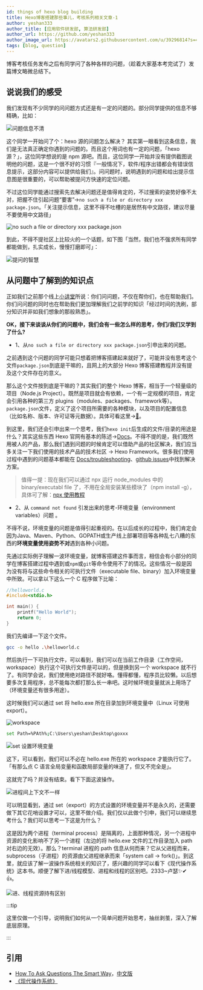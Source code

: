 ```yaml
---
id: things of hexo blog building
title: Hexo博客搭建那些事儿，考核系列相关文章-1
author: yeshan333
author_title: [应用软件研发部, 算法研发部]
author_url: https://github.com/yeshan333
author_image_url: https://avatars2.githubusercontent.com/u/39296814?s=460&u=e816aa835ec2f2ea905e8a110ee562f67d3fee5b&v=4
tags: [blog, question]
---
```


博客考核任务发布之后有同学问了各种各样的问题，（趁着大家基本考完试了）发篇博文略微总结下。

<!-- more -->

## 说说我们的感受

我们发现有不少同学的问问题方式还是有一定的问题的。部分同学提供的信息不够精确，比如：

![问题信息不清](https://cdn.jsdelivr.net/gh/ssmath/picgo-pic/img/20200721221345.png)

这个同学一开始问了个：hexo 源的问题怎么解决？
其实第一眼看到这条信息，我们是无法真正确定你遇到的问题的。而且这个用词也有一定的问题，「hexo源？」，这位同学想说的是 npm 源吧。而且，这位同学一开始并没有提供截图说明他的问题，这是一个很不好的习惯『一般情况下，软件/程序出错都会有错误信息提示，这部分内容可以提供给我们』。问问题时，说明遇到的问题和给出提示信息图是很重要的，可以帮助被提问方快速的定位问题。

不过这位同学能通过搜索先去解决问题还是值得肯定的，不过搜索的姿势好像不太对，把握不住引起问题“要害”->`no such a file or directory xxx package.json`。「关注提示信息，这里不得不吐槽的是居然有中文路径，建议尽量不要使用中文路径」

![no such a file or directory xxx package.json](https://cdn.jsdelivr.net/gh/ssmath/picgo-pic/img/20200721223745.png)

到此，不得不提社区上比较火的一个话题，如下图「当然，我们也不强求所有同学都能做到，扎实成长，慢慢打磨即可」：

![提问的智慧](https://cdn.jsdelivr.net/gh/ssmath/picgo-pic/img/20200722015132.png)

## 从问题中了解到的知识点

正如我们之前那个线上[小讲堂](https://github.com/seven-innovation-base/2020.6-Article-Collection)所说：你们问问题，不仅在帮你们，也在帮助我们。你们问问题的同时也在帮助我们更加理解我们之前学的知识「经过时间的洗刷，部分知识并非如我们想象的那般熟悉」。

**OK，接下来谈谈从你们的问题中，我们会有一些怎么样的思考，你们/我们又学到了什么?**

- 1、从`no such a file or directory xxx package.json`引申出来的问题。

之前遇到这个问题的同学可能只想着把博客搭建起来就好了，可能并没有思考这个文件`package.json`到底是干嘛的，且网上的大部分 Hexo 博客搭建教程并没有提及这个文件存在的意义。

那么这个文件按到底是干嘛的？其实我们的整个 Hexo 博客，相当于一个轻量级的项目（Node.js Project）。既然是项目就会有依赖，一个有一定规模的项目，肯定会引用各种的第三方 plugins（modules、packages、framework等）。`package.json`文件，定义了这个项目所需要的各种模块，以及项目的配置信息（比如名称、版本、许可证等元数据）。具体可看这里->[🔗](https://javascript.ruanyifeng.com/nodejs/packagejson.html)。

到这里，我们还会引申出来一个思考，我们`hexo init`后生成的文件/目录的用途是什么？其实这些东西 Hexo 官网有基本的陈述->[Docs](https://hexo.io/zh-cn/docs/setup.html)。不得不提的是，我们既然用被人的产品，那么我们遇到问题的时候肯定可以借助产品的社区解决，我们应当多关注一下我们使用的技术产品的技术社区 -> Hexo Framework。很多我们使用过程中遇到的问题基本都能在 [Docs/troubleshooting](https://hexo.io/docs/troubleshooting)、[github issues](https://github.com/hexojs/hexo/issues)中找到解决方案。

> 值得一提：现在我们可以通过 npx 运行 node_modules 中的 binary/executabl file 了，不用在全局安装某些模块了（npm install -g），具体可了解：[npx 使用教程](http://www.ruanyifeng.com/blog/2019/02/npx.html)

- 2、从 `command not found` 引发出来的思考-环境变量（environment variables）问题 。

不得不说，环境变量的问题是值得引起重视的。在以后成长的过程中，我们肯定会因为Java、Maven、Python、GOPATH或生产线上部署项目等各种乱七八糟的东西的**环境变量使用姿势不对**遇到各种小问题。

先通过实际例子理解一波环境变量，就博客搭建这件事而言，相信会有小部分的同学在博客搭建过程中遇到或`npm`或`git`等命令使用不了的情况。这些情况一般是因为没有将与这些命令相关的可执行文件（executable file、binary）加入环境变量中所致。可以拿以下这么一个 C 程序做下比喻：

```c
//helloworld.c
#include<stdio.h>

int main() {
    printf("Hello World");
    return 0;
}
```

我们先编译一下这个文件。

```bash
gcc -o hello .\helloworld.c
```

然后执行一下可执行文件，可以看到，我们可以在当前工作目录（工作空间，workspace）执行这个可执行文件是可以的，但是换到另一个 workspace 就不行了。有同学会说，我们使用绝对路径不就好咯。懂得都懂，程序员比较懒。以后想要多次复用程序，总不能每次都打那么长一串吧。这时候环境变量就派上用场了（环境变量还有很多用途）。

这时候我们可以通过 set 将 hello.exe 所在目录加到环境变量中（Linux 可使用 export）。

![workspace](https://cdn.jsdelivr.net/gh/ssmath/picgo-pic/img/20200722211325.png)

```bash
set Path=%PAth%;C:\Users\yeshan\Desktop\goxxx
```

![set 设置环境变量](https://cdn.jsdelivr.net/gh/ssmath/picgo-pic/img/20200722010700.png)

这下，可以看到，我们可以不必在 hello.exe 所在的 workspace 才能执行它了。「有那么点 C 语言全局变量和函数局部变量的味道了，但又不完全是」。

这就完了吗？并没有结束。看下下面这波操作。

![进程间上下文不一样](https://cdn.jsdelivr.net/gh/ssmath/picgo-pic/img/gog.png)

可以明显看到，通过 set（export）的方式设置的环境变量并不是永久的，还需要做下其它花哨设置才可以，这里不做介绍。我们仅以此做个引申，我们可以继续思考什么？我们可以思考一下这是为什么？

这是因为两个进程（terminal process）是隔离的，上面那种情况，另一个进程中资源的变化影响不了另一个进程（左边的将 hello.exe 文件的工作目录加入 path 对右边的无效）。那么？terminal 进程的 path 信息从何而来？它从父进程而来，subprocess（子进程）的资源由父进程继承而来「system call -> fork()」。到这里，就应该了解一波操作系统相关的知识了，感兴趣的同学可以看下《现代操作系统》这本书。顺便了解下进/线程模型、进程和线程的区别吧。2333~卢瑟✨✔👍。

![进、线程资源持有区别](https://cdn.jsdelivr.net/gh/ssmath/picgo-pic/img/20200722014253.png)

:::tip

这里仅做一个引导，说明我们如何从一个简单问题开始思考，抽丝剥茧，深入了解底层原理。

:::

## 引用

- [How To Ask Questions The Smart Way](http://www.catb.org/~esr/faqs/smart-questions.html)，[中文版](http://tieba.github.io/common/howtoask.html#forum)
- [《现代操作系统》](https://book.douban.com/subject/27096665/)

